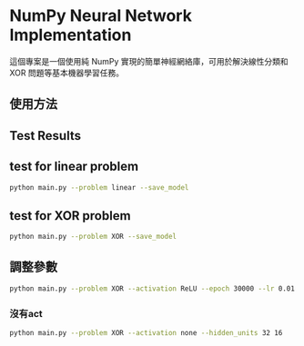 # NumPy Neural Network Implementation

這個專案是一個使用純 NumPy 實現的簡單神經網絡庫，可用於解決線性分類和 XOR 問題等基本機器學習任務。

## 使用方法


## Test Results
## test for linear problem
```bash
python main.py --problem linear --save_model
```

## test for XOR problem
```bash
python main.py --problem XOR --save_model
```

## 調整參數
```bash
python main.py --problem XOR --activation ReLU --epoch 30000 --lr 0.01 --hidden 32 --optimizer rmsprop --save_model
```

### 沒有act
```bash
python main.py --problem XOR --activation none --hidden_units 32 16
```